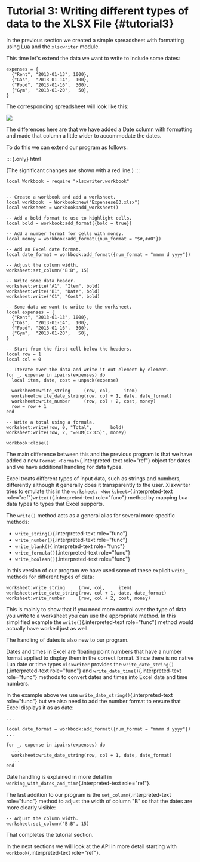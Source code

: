 Tutorial 3: Writing different types of data to the XLSX File {#tutorial3}
============================================================

In the previous section we created a simple spreadsheet with formatting
using Lua and the `xlsxwriter` module.

This time let\'s extend the data we want to write to include some dates:

    expenses = {
      {"Rent", "2013-01-13", 1000},
      {"Gas",  "2013-01-14",  100},
      {"Food", "2013-01-16",  300},
      {"Gym",  "2013-01-20",   50},
    }

The corresponding spreadsheet will look like this:

![](/files/luapower/xlsxwriter/_images/tutorial03.png)

The differences here are that we have added a Date column with
formatting and made that column a little wider to accommodate the dates.

To do this we can extend our program as follows:

::: {.only}
html

(The significant changes are shown with a red line.)
:::

``` {.lua}
local Workbook = require "xlsxwriter.workbook"


-- Create a workbook and add a worksheet.
local workbook  = Workbook:new("Expensese03.xlsx")
local worksheet = workbook:add_worksheet()

-- Add a bold format to use to highlight cells.
local bold = workbook:add_format({bold = true})

-- Add a number format for cells with money.
local money = workbook:add_format({num_format = "$#,##0"})

-- Add an Excel date format.
local date_format = workbook:add_format({num_format = "mmmm d yyyy"})

-- Adjust the column width.
worksheet:set_column("B:B", 15)

-- Write some data header.
worksheet:write("A1", "Item", bold)
worksheet:write("B1", "Date", bold)
worksheet:write("C1", "Cost", bold)

-- Some data we want to write to the worksheet.
local expenses = {
  {"Rent", "2013-01-13", 1000},
  {"Gas",  "2013-01-14",  100},
  {"Food", "2013-01-16",  300},
  {"Gym",  "2013-01-20",   50},
}

-- Start from the first cell below the headers.
local row = 1
local col = 0

-- Iterate over the data and write it out element by element.
for _, expense in ipairs(expenses) do
  local item, date, cost = unpack(expense)

  worksheet:write_string     (row, col,     item)
  worksheet:write_date_string(row, col + 1, date, date_format)
  worksheet:write_number     (row, col + 2, cost, money)
  row = row + 1
end

-- Write a total using a formula.
worksheet:write(row, 0, "Total",       bold)
worksheet:write(row, 2, "=SUM(C2:C5)", money)

workbook:close()
```

The main difference between this and the previous program is that we
have added a new `Format <Format>`{.interpreted-text role="ref"} object
for dates and we have additional handling for data types.

Excel treats different types of input data, such as strings and numbers,
differently although it generally does it transparently to the user.
Xlsxwriter tries to emulate this in the
`worksheet: <Worksheet>`{.interpreted-text
role="ref"}`write()`{.interpreted-text role="func"} method by mapping
Lua data types to types that Excel supports.

The `write()` method acts as a general alias for several more specific
methods:

-   `write_string()`{.interpreted-text role="func"}
-   `write_number()`{.interpreted-text role="func"}
-   `write_blank()`{.interpreted-text role="func"}
-   `write_formula()`{.interpreted-text role="func"}
-   `write_boolean()`{.interpreted-text role="func"}

In this version of our program we have used some of these explicit
`write_` methods for different types of data:

    worksheet:write_string     (row, col,     item)
    worksheet:write_date_string(row, col + 1, date, date_format)
    worksheet:write_number     (row, col + 2, cost, money)

This is mainly to show that if you need more control over the type of
data you write to a worksheet you can use the appropriate method. In
this simplified example the `write()`{.interpreted-text role="func"}
method would actually have worked just as well.

The handling of dates is also new to our program.

Dates and times in Excel are floating point numbers that have a number
format applied to display them in the correct format. Since there is no
native Lua date or time types `xlsxwriter` provides the
`write_date_string()`{.interpreted-text role="func"} and
`write_date_time()`{.interpreted-text role="func"} methods to convert
dates and times into Excel date and time numbers.

In the example above we use `write_date_string()`{.interpreted-text
role="func"} but we also need to add the number format to ensure that
Excel displays it as as date:

    ...

    local date_format = workbook:add_format({num_format = "mmmm d yyyy"})
    ...

    for _, expense in ipairs(expenses) do
      ...
      worksheet:write_date_string(row, col + 1, date, date_format)
      ...
    end

Date handling is explained in more detail in
`working_with_dates_and_time`{.interpreted-text role="ref"}.

The last addition to our program is the `set_column`{.interpreted-text
role="func"} method to adjust the width of column \"B\" so that the
dates are more clearly visible:

    -- Adjust the column width.
    worksheet:set_column("B:B", 15)

That completes the tutorial section.

In the next sections we will look at the API in more detail starting
with `workbook`{.interpreted-text role="ref"}.
